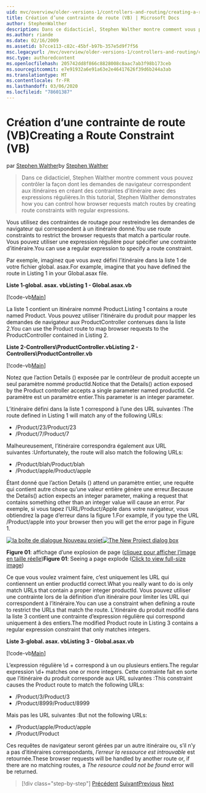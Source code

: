 ```yaml
---
uid: mvc/overview/older-versions-1/controllers-and-routing/creating-a-route-constraint-vb
title: Création d’une contrainte de route (VB) | Microsoft Docs
author: StephenWalther
description: Dans ce didacticiel, Stephen Walther montre comment vous pouvez contrôler la façon dont les demandes de navigateur correspondent aux itinéraires en créant des contraintes d’itinéraire avec des expressions régulières.
ms.author: riande
ms.date: 02/16/2009
ms.assetid: b7cce113-c82c-45bf-b97b-357e5d9f7f56
msc.legacyurl: /mvc/overview/older-versions-1/controllers-and-routing/creating-a-route-constraint-vb
msc.type: authoredcontent
ms.openlocfilehash: 205742dd8f866c8828008c8aac7ab3f98b173ceb
ms.sourcegitcommit: e7e91932a6e91a63e2e46417626f39d6b244a3ab
ms.translationtype: MT
ms.contentlocale: fr-FR
ms.lasthandoff: 03/06/2020
ms.locfileid: "78601387"
---
```

# <a name="creating-a-route-constraint-vb"></a><span data-ttu-id="5dbdb-103">Création d’une contrainte de route (VB)</span><span class="sxs-lookup"><span data-stu-id="5dbdb-103">Creating a Route Constraint (VB)</span></span>

<span data-ttu-id="5dbdb-104">par [Stephen Walther](https://github.com/StephenWalther)</span><span class="sxs-lookup"><span data-stu-id="5dbdb-104">by [Stephen Walther](https://github.com/StephenWalther)</span></span>

> <span data-ttu-id="5dbdb-105">Dans ce didacticiel, Stephen Walther montre comment vous pouvez contrôler la façon dont les demandes de navigateur correspondent aux itinéraires en créant des contraintes d’itinéraire avec des expressions régulières.</span><span class="sxs-lookup"><span data-stu-id="5dbdb-105">In this tutorial, Stephen Walther demonstrates how you can control how browser requests match routes by creating route constraints with regular expressions.</span></span>

<span data-ttu-id="5dbdb-106">Vous utilisez des contraintes de routage pour restreindre les demandes de navigateur qui correspondent à un itinéraire donné.</span><span class="sxs-lookup"><span data-stu-id="5dbdb-106">You use route constraints to restrict the browser requests that match a particular route.</span></span> <span data-ttu-id="5dbdb-107">Vous pouvez utiliser une expression régulière pour spécifier une contrainte d’itinéraire.</span><span class="sxs-lookup"><span data-stu-id="5dbdb-107">You can use a regular expression to specify a route constraint.</span></span>

<span data-ttu-id="5dbdb-108">Par exemple, imaginez que vous avez défini l’itinéraire dans la liste 1 de votre fichier global. asax.</span><span class="sxs-lookup"><span data-stu-id="5dbdb-108">For example, imagine that you have defined the route in Listing 1 in your Global.asax file.</span></span>

<span data-ttu-id="5dbdb-109">**Liste 1-global. asax. vb**</span><span class="sxs-lookup"><span data-stu-id="5dbdb-109">**Listing 1 - Global.asax.vb**</span></span>

[!code-vb[Main](creating-a-route-constraint-vb/samples/sample1.vb)]

<span data-ttu-id="5dbdb-110">La liste 1 contient un itinéraire nommé Product.</span><span class="sxs-lookup"><span data-stu-id="5dbdb-110">Listing 1 contains a route named Product.</span></span> <span data-ttu-id="5dbdb-111">Vous pouvez utiliser l’itinéraire du produit pour mapper les demandes de navigateur aux ProductController contenues dans la liste 2.</span><span class="sxs-lookup"><span data-stu-id="5dbdb-111">You can use the Product route to map browser requests to the ProductController contained in Listing 2.</span></span>

<span data-ttu-id="5dbdb-112">**Liste 2-Controllers\ProductController.vb**</span><span class="sxs-lookup"><span data-stu-id="5dbdb-112">**Listing 2 - Controllers\ProductController.vb**</span></span>

[!code-vb[Main](creating-a-route-constraint-vb/samples/sample2.vb)]

<span data-ttu-id="5dbdb-113">Notez que l’action Details () exposée par le contrôleur de produit accepte un seul paramètre nommé productId.</span><span class="sxs-lookup"><span data-stu-id="5dbdb-113">Notice that the Details() action exposed by the Product controller accepts a single parameter named productId.</span></span> <span data-ttu-id="5dbdb-114">Ce paramètre est un paramètre entier.</span><span class="sxs-lookup"><span data-stu-id="5dbdb-114">This parameter is an integer parameter.</span></span>

<span data-ttu-id="5dbdb-115">L’itinéraire défini dans la liste 1 correspond à l’une des URL suivantes :</span><span class="sxs-lookup"><span data-stu-id="5dbdb-115">The route defined in Listing 1 will match any of the following URLs:</span></span>

- <span data-ttu-id="5dbdb-116">/Product/23</span><span class="sxs-lookup"><span data-stu-id="5dbdb-116">/Product/23</span></span>
- <span data-ttu-id="5dbdb-117">/Product/7</span><span class="sxs-lookup"><span data-stu-id="5dbdb-117">/Product/7</span></span>

<span data-ttu-id="5dbdb-118">Malheureusement, l’itinéraire correspondra également aux URL suivantes :</span><span class="sxs-lookup"><span data-stu-id="5dbdb-118">Unfortunately, the route will also match the following URLs:</span></span>

- <span data-ttu-id="5dbdb-119">/Product/blah</span><span class="sxs-lookup"><span data-stu-id="5dbdb-119">/Product/blah</span></span>
- <span data-ttu-id="5dbdb-120">/Product/apple</span><span class="sxs-lookup"><span data-stu-id="5dbdb-120">/Product/apple</span></span>

<span data-ttu-id="5dbdb-121">Étant donné que l’action Details () attend un paramètre entier, une requête qui contient autre chose qu’une valeur entière génère une erreur.</span><span class="sxs-lookup"><span data-stu-id="5dbdb-121">Because the Details() action expects an integer parameter, making a request that contains something other than an integer value will cause an error.</span></span> <span data-ttu-id="5dbdb-122">Par exemple, si vous tapez l’URL/Product/Apple dans votre navigateur, vous obtiendrez la page d’erreur dans la figure 1.</span><span class="sxs-lookup"><span data-stu-id="5dbdb-122">For example, if you type the URL /Product/apple into your browser then you will get the error page in Figure 1.</span></span>

<span data-ttu-id="5dbdb-123">[![la boîte de dialogue Nouveau projet](creating-a-route-constraint-vb/_static/image1.jpg)](creating-a-route-constraint-vb/_static/image1.png)</span><span class="sxs-lookup"><span data-stu-id="5dbdb-123">[![The New Project dialog box](creating-a-route-constraint-vb/_static/image1.jpg)](creating-a-route-constraint-vb/_static/image1.png)</span></span>

<span data-ttu-id="5dbdb-124">**Figure 01**: affichage d’une explosion de page ([cliquez pour afficher l’image en taille réelle](creating-a-route-constraint-vb/_static/image2.png))</span><span class="sxs-lookup"><span data-stu-id="5dbdb-124">**Figure 01**: Seeing a page explode ([Click to view full-size image](creating-a-route-constraint-vb/_static/image2.png))</span></span>

<span data-ttu-id="5dbdb-125">Ce que vous voulez vraiment faire, c’est uniquement les URL qui contiennent un entier productId correct.</span><span class="sxs-lookup"><span data-stu-id="5dbdb-125">What you really want to do is only match URLs that contain a proper integer productId.</span></span> <span data-ttu-id="5dbdb-126">Vous pouvez utiliser une contrainte lors de la définition d’un itinéraire pour limiter les URL qui correspondent à l’itinéraire.</span><span class="sxs-lookup"><span data-stu-id="5dbdb-126">You can use a constraint when defining a route to restrict the URLs that match the route.</span></span> <span data-ttu-id="5dbdb-127">L’itinéraire du produit modifié dans la liste 3 contient une contrainte d’expression régulière qui correspond uniquement à des entiers.</span><span class="sxs-lookup"><span data-stu-id="5dbdb-127">The modified Product route in Listing 3 contains a regular expression constraint that only matches integers.</span></span>

<span data-ttu-id="5dbdb-128">**Liste 3-global. asax. vb**</span><span class="sxs-lookup"><span data-stu-id="5dbdb-128">**Listing 3 - Global.asax.vb**</span></span>

[!code-vb[Main](creating-a-route-constraint-vb/samples/sample3.vb)]

<span data-ttu-id="5dbdb-129">L’expression régulière \d + correspond à un ou plusieurs entiers.</span><span class="sxs-lookup"><span data-stu-id="5dbdb-129">The regular expression \d+ matches one or more integers.</span></span> <span data-ttu-id="5dbdb-130">Cette contrainte fait en sorte que l’itinéraire du produit corresponde aux URL suivantes :</span><span class="sxs-lookup"><span data-stu-id="5dbdb-130">This constraint causes the Product route to match the following URLs:</span></span>

- <span data-ttu-id="5dbdb-131">/Product/3</span><span class="sxs-lookup"><span data-stu-id="5dbdb-131">/Product/3</span></span>
- <span data-ttu-id="5dbdb-132">/Product/8999</span><span class="sxs-lookup"><span data-stu-id="5dbdb-132">/Product/8999</span></span>

<span data-ttu-id="5dbdb-133">Mais pas les URL suivantes :</span><span class="sxs-lookup"><span data-stu-id="5dbdb-133">But not the following URLs:</span></span>

- <span data-ttu-id="5dbdb-134">/Product/apple</span><span class="sxs-lookup"><span data-stu-id="5dbdb-134">/Product/apple</span></span>
- <span data-ttu-id="5dbdb-135">/Product</span><span class="sxs-lookup"><span data-stu-id="5dbdb-135">/Product</span></span>

<span data-ttu-id="5dbdb-136">Ces requêtes de navigateur seront gérées par un autre itinéraire ou, s’il n’y a pas d’itinéraires correspondants, *l’erreur la ressource est introuvable* est retournée.</span><span class="sxs-lookup"><span data-stu-id="5dbdb-136">These browser requests will be handled by another route or, if there are no matching routes, a *The resource could not be found* error will be returned.</span></span>

> [!div class="step-by-step"]
> <span data-ttu-id="5dbdb-137">[Précédent](creating-custom-routes-vb.md)
> [Suivant](creating-a-custom-route-constraint-vb.md)</span><span class="sxs-lookup"><span data-stu-id="5dbdb-137">[Previous](creating-custom-routes-vb.md)
[Next](creating-a-custom-route-constraint-vb.md)</span></span>
